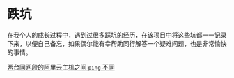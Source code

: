 # 跌坑

在我个人的成长过程中，遇到过很多踩坑的经历，在该项目中将这些坑都一一记录下来，以便自己备忘，如果偶尔能有幸帮助同行解答一个疑难问题，也是非常愉快的事情。

[两台同网段的阿里云主机之间  `ping` 不同](./tools/aliyun-ping-timeout.md)
